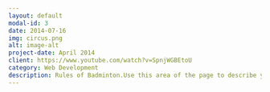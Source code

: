 ```yaml
---
layout: default
modal-id: 3
date: 2014-07-16
img: circus.png
alt: image-alt
project-date: April 2014
client: https://www.youtube.com/watch?v=SpnjWGBEtoU
category: Web Development
description: Rules of Badminton.Use this area of the page to describe your project. Lorem ipsum dolor sit amet, consectetur adipisicing elit. Mollitia neque assumenda ipsam nihil, molestias magnam, recusandae quos quis inventore quisquam velit asperiores, vitae? Reprehenderit soluta, eos quod consequuntur itaque. Nam.
---
```

